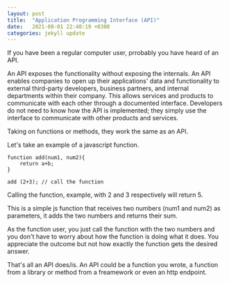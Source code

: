 ```yaml
---
layout: post
title:  "Application Programming Interface (API)"
date:   2021-08-01 22:40:19 +0300
categories: jekyll update
---
```


If you have been a regular computer user, prrobably you have heard of an API. 

An API exposes the functionality without exposing the internals. An API enables companies to open up their applications' data and functionality to external third-party developers,
business partners, and internal departments within their company. This allows services and products to communicate with each other through a documented interface. 
Developers do not need to know how the API is implemented; they simply use the interface to communicate with other products and services. 

Taking on functions or methods, they work the same as an API.

Let's take an example of a javascript function.

	function add(num1, num2){
		return a+b;
	}

    add (2+3); // call the function

Calling the function, example, with 2 and 3 respectively will return 5.

This is a simple js function that receives two numbers (num1 and num2) as parameters, it adds the two numbers and returns their sum. 

As the function user, you just call the function with the two numbers and you don't have to worry about how the function is doing what it does. You appreciate the outcome but not how exactly the function gets the desired answer. 

That's all an API does/is. An API could be a function you wrote, a function from a library or method from a freamework or even an http endpoint. 
